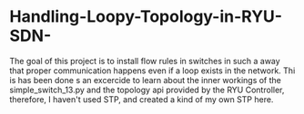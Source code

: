 # Handling-Loopy-Topology-in-RYU-SDN-
The goal of this project is to install flow rules in switches in such a away that proper communication happens even if a loop exists in the network. Thi is has been done s an excercide to learn about the inner workings of the simple_switch_13.py and the topology api provided by the RYU Controller, therefore, I haven't used STP, and created a kind of my own STP here.
